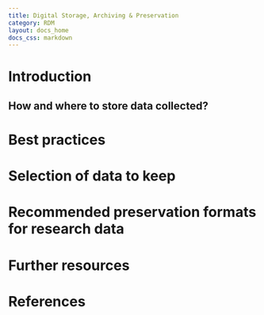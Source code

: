 ```yaml
---
title: Digital Storage, Archiving & Preservation
category: RDM
layout: docs_home
docs_css: markdown
---
```

# Introduction

## How and where to store data collected?

# Best practices

# Selection of data to keep

# Recommended preservation formats for research data

# Further resources

# References
